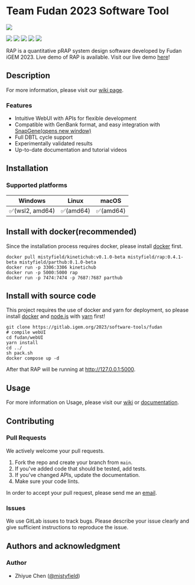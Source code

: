 # Team Fudan 2023 Software Tool                           

![](https://static.igem.wiki/teams/4765/wiki/czy/rap-logo.png)

![](https://badgen.net/badge/platform/Linux,macOS,Windows?list=%7C)
![](https://badgen.net/static/Python/3.10/blue)
![](https://badgen.net/static/vue/2.6+/green)
![](https://badgen.net/static/license/CC%20BY%204.0/blue)
![](https://badgen.net/docker/size/mistyfield/rap/0.4.1-beta)

RAP is a quantitative pRAP system design software developed by Fudan iGEM 2023. Live demo of RAP is available. Visit our live demo [here](http://54.169.242.254:5000/)!

## Description

For more information, please visit our [wiki page](https://2023.igem.wiki/fudan/software).

### Features

- Intuitive WebUI with APIs for flexible development
- Compatible with GenBank format, and easy integration with [SnapGene(opens new window)](https://www.snapgene.com/)
- Full DBTL cycle support
- Experimentally validated results
- Up-to-date documentation and tutorial videos

## Installation

### Supported platforms

|    Windows     |  Linux   |  macOS   |
| :------------: | :------: | :------: |
| ✅(wsl2, amd64) | ✅(amd64) | ✅(amd64) |



## Install with docker(recommended)

Since the installation process requires docker, please install [docker](https://www.docker.com/) first.

```shell
docker pull mistyfield/kinetichub:v0.1.0-beta mistyfield/rap:0.4.1-beta mistyfield/parthub:0.1.0-beta
docker run -p 3306:3306 kinetichub
docker run -p 5000:5000 rap
docker run -p 7474:7474 -p 7687:7687 parthub
```

## Install with source code

This project requires the use of docker and yarn for deployment, so please install [docker](https://www.docker.com/) and [node.js](https://nodejs.org/en) with [yarn](https://yarnpkg.com/) first!

```shell
git clone https://gitlab.igem.org/2023/software-tools/fudan
# compile webUI
cd fudan/webUI
yarn install
cd ../
sh pack.sh
docker compose up -d
```

After that RAP will be running at http://127.0.0.1:5000.

## Usage

For more information on Usage, please visit our [wiki](https://2023.igem.wiki/fudan/software/) or [documentation](https://mistyfield.github.io/RAP-Docs/).


## Contributing
### Pull Requests

We actively welcome your pull requests.

1. Fork the repo and create your branch from `main`.
2. If you've added code that should be tested, add tests.
3. If you've changed APIs, update the documentation.
4. Make sure your code lints.

In order to accept your pull request, please send me an [email](mailto:20301050198@fudan.edu.cn).

### Issues

We use GitLab issues to track bugs. Please describe your issue clearly and give sufficient instructions to reproduce the issue.

## Authors and acknowledgment
### Author

- Zhiyue Chen ([@mistyfield](https://gitlab.igem.org/mistyfield))
